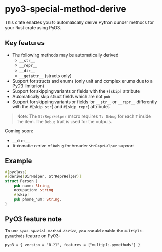 # pyo3-special-method-derive

This crate enables you to automatically derive Python dunder methods for your Rust crate using PyO3.

## Key features
- The following methods may be automatically derived
    - `__str__`
    - `__repr__`
    - `__dir__`
    - `__getattr__` (structs only)
- Support for structs and enums (only unit and complex enums due to a PyO3 limitation)
- Support for skipping variants or fields with the `#[skip]` attribute
- Automatically skip struct fields which are not `pub`
- Support for skipping variants or fields for `__str__` or `__repr__` differently with the `#[skip_str]` and `#[skip_repr]` attributes

> Note: The `StrReprHelper` macro requires `T: Debug` for each `T` inside the item. The `Debug` trait is used for the outputs.

Coming soon:
- `__dict__`
- Automatic derive of `Debug` for broader `StrReprHelper` support

## Example
```rust
#[pyclass]
#[derive(DirHelper, StrReprHelper)]
struct Person {
    pub name: String,
    occupation: String,
    #[skip]
    pub phone_num: String,
}
```

## PyO3 feature note
To use `pyo3-special-method-derive`, you should enable the `multiple-pymethods` feature on PyO3:
```
pyo3 = { version = "0.21", features = ["multiple-pymethods"] }
```
